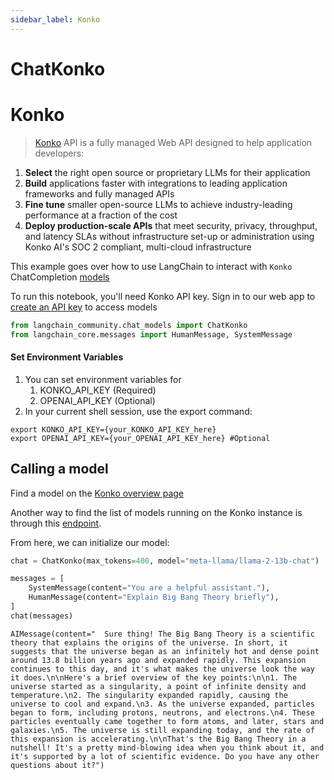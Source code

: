 ```yaml
---
sidebar_label: Konko
---
```


# ChatKonko

# Konko

>[Konko](https://www.konko.ai/) API is a fully managed Web API designed to help application developers:


1. **Select** the right open source or proprietary LLMs for their application
2. **Build** applications faster with integrations to leading application frameworks and fully managed APIs
3. **Fine tune** smaller open-source LLMs to achieve industry-leading performance at a fraction of the cost
4. **Deploy production-scale APIs** that meet security, privacy, throughput, and latency SLAs without infrastructure set-up or administration using Konko AI's SOC 2 compliant, multi-cloud infrastructure


This example goes over how to use LangChain to interact with `Konko` ChatCompletion [models](https://docs.konko.ai/docs/list-of-models#konko-hosted-models-for-chatcompletion)

To run this notebook, you'll need Konko API key. Sign in to our web app to [create an API key](https://platform.konko.ai/settings/api-keys) to access models




```python
from langchain_community.chat_models import ChatKonko
from langchain_core.messages import HumanMessage, SystemMessage
```

#### Set Environment Variables

1. You can set environment variables for 
   1. KONKO_API_KEY (Required)
   2. OPENAI_API_KEY (Optional)
2. In your current shell session, use the export command:

```shell
export KONKO_API_KEY={your_KONKO_API_KEY_here}
export OPENAI_API_KEY={your_OPENAI_API_KEY_here} #Optional
```

## Calling a model

Find a model on the [Konko overview page](https://docs.konko.ai/docs/list-of-models)

Another way to find the list of models running on the Konko instance is through this [endpoint](https://docs.konko.ai/reference/get-models).

From here, we can initialize our model:



```python
chat = ChatKonko(max_tokens=400, model="meta-llama/llama-2-13b-chat")
```


```python
messages = [
    SystemMessage(content="You are a helpful assistant."),
    HumanMessage(content="Explain Big Bang Theory briefly"),
]
chat(messages)
```



```output
AIMessage(content="  Sure thing! The Big Bang Theory is a scientific theory that explains the origins of the universe. In short, it suggests that the universe began as an infinitely hot and dense point around 13.8 billion years ago and expanded rapidly. This expansion continues to this day, and it's what makes the universe look the way it does.\n\nHere's a brief overview of the key points:\n\n1. The universe started as a singularity, a point of infinite density and temperature.\n2. The singularity expanded rapidly, causing the universe to cool and expand.\n3. As the universe expanded, particles began to form, including protons, neutrons, and electrons.\n4. These particles eventually came together to form atoms, and later, stars and galaxies.\n5. The universe is still expanding today, and the rate of this expansion is accelerating.\n\nThat's the Big Bang Theory in a nutshell! It's a pretty mind-blowing idea when you think about it, and it's supported by a lot of scientific evidence. Do you have any other questions about it?")
```
